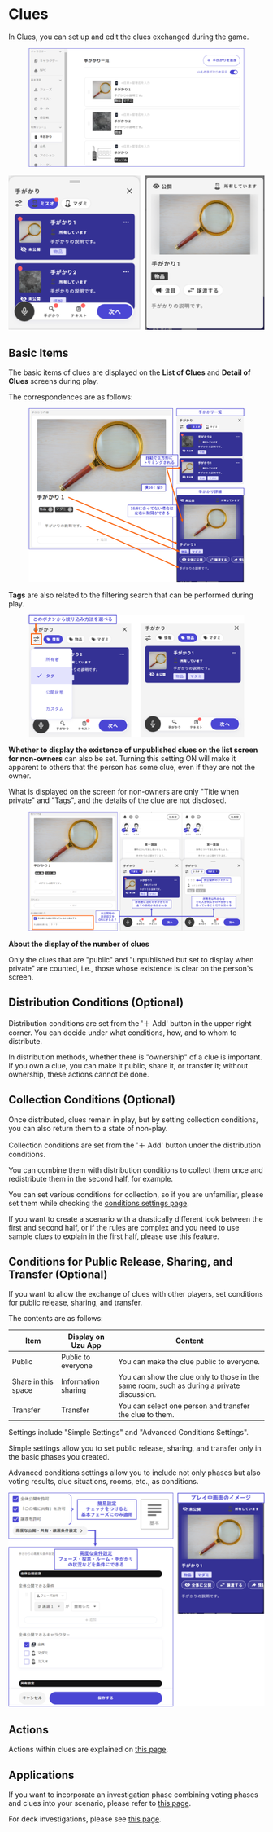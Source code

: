 # Clues

In Clues, you can set up and edit the clues exchanged during the game.

<figure><img src="../.gitbook/assets/image (130).png" alt=""><figcaption></figcaption></figure>

![](../images/clue1.png)

## Basic Items

The basic items of clues are displayed on the **List of Clues** and **Detail of Clues** screens during play.

The correspondences are as follows:

<figure><img src="../.gitbook/assets/image (127).png" alt=""><figcaption></figcaption></figure>

**Tags** are also related to the filtering search that can be performed during play.

<figure><img src="../.gitbook/assets/image (128).png" alt=""><figcaption></figcaption></figure>

**Whether to display the existence of unpublished clues on the list screen for non-owners** can also be set. Turning this setting ON will make it apparent to others that the person has some clue, even if they are not the owner.

What is displayed on the screen for non-owners are only "Title when private" and "Tags", and the details of the clue are not disclosed.

<figure><img src="../.gitbook/assets/image (129).png" alt=""><figcaption></figcaption></figure>

**About the display of the number of clues**

Only the clues that are "public" and "unpublished but set to display when private" are counted, i.e., those whose existence is clear on the person's screen.

## Distribution Conditions (Optional)

Distribution conditions are set from the '＋ Add' button in the upper right corner. You can decide under what conditions, how, and to whom to distribute.

In distribution methods, whether there is "ownership" of a clue is important. If you own a clue, you can make it public, share it, or transfer it; without ownership, these actions cannot be done.

## Collection Conditions (Optional)

Once distributed, clues remain in play, but by setting collection conditions, you can also return them to a state of non-play.

Collection conditions are set from the '＋ Add' button under the distribution conditions.

You can combine them with distribution conditions to collect them once and redistribute them in the second half, for example.

You can set various conditions for collection, so if you are unfamiliar, please set them while checking the [conditions settings page](condition.md).

If you want to create a scenario with a drastically different look between the first and second half, or if the rules are complex and you need to use sample clues to explain in the first half, please use this feature.

## Conditions for Public Release, Sharing, and Transfer (Optional)

If you want to allow the exchange of clues with other players, set conditions for public release, sharing, and transfer.

The contents are as follows:

| Item                | Display on Uzu App  | Content                                                                                    |
| ------------------- | ------------------- | ------------------------------------------------------------------------------------------ |
| Public              | Public to everyone  | You can make the clue public to everyone.                                                  |
| Share in this space | Information sharing | You can show the clue only to those in the same room, such as during a private discussion. |
| Transfer            | Transfer            | You can select one person and transfer the clue to them.                                   |

Settings include "Simple Settings" and "Advanced Conditions Settings".

Simple settings allow you to set public release, sharing, and transfer only in the basic phases you created.

Advanced conditions settings allow you to include not only phases but also voting results, clue situations, rooms, etc., as conditions.

![](../images/clue8.png)

## Actions

Actions within clues are explained on [this page](clue.md#akushon).

## Applications

If you want to incorporate an investigation phase combining voting phases and clues into your scenario, please refer to [this page](../advanced/investigation.md).

For deck investigations, please see [this page](decks.md).
